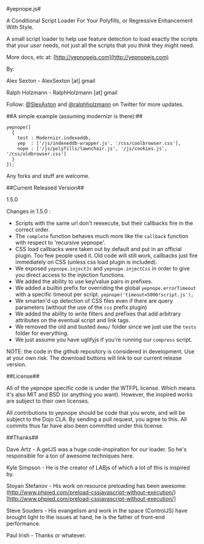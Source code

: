 #yepnope.js#

A Conditional Script Loader For Your Polyfills, or Regressive Enhancement With Style.

A small script loader to help use feature detection to load exactly the scripts that your _user_ needs, not just all the scripts that you _think_ they might need.

More docs, etc at: [http://yepnopejs.com](http://yepnopejs.com)

By:

Alex Sexton - AlexSexton [at] gmail

Ralph Holzmann - RalphHolzmann [at] gmail


Follow: [@SlexAxton](http://twitter.com/SlexAxton) and [@ralphholzmann](http://twitter.com/ralphholzmann) on Twitter for more updates.

##A simple example (assuming modernizr is there):##

    yepnope([
      {
        test : Modernizr.indexeddb,
        yep  : ['/js/indexeddb-wrapper.js', '/css/coolbrowser.css'],
        nope : ['/js/polyfills/lawnchair.js', '/js/cookies.js', '/css/oldbrowser.css']
      }
    ]);

Any forks and stuff are welcome.

##Current Released Version##

1.5.0

Changes in 1.5.0 :

* Scripts with the same url don't reexecute, but their callbacks fire in the correct order.
* The `complete` function behaves much more like the `callback` function with respect to 'recursive yepnope'.
* CSS load callbacks were taken out by default and put in an official plugin. Too few people used it. Old code will still work, callbacks just fire immediately on CSS (unless css load plugin is included).
* We exposed `yepnope.injectJs` and `yepnope.injectCss` in order to give you direct access to the injection functions.
* We added the ability to use key/value pairs in prefixes.
* We added a builtin prefix for overriding the global `yepnope.errorTimeout` with a specific timeout per script. `yepnope('timeout=5000!script.js');`
* We smarten'd up detection of CSS files even if there are query parameters (without the use of the `css` prefix plugin)
* We added the ability to write filters and prefixes that add arbitrary attributes on the eventual script and link tags.
* We removed the old and busted `demo/` folder since we just use the `tests` folder for everything.
* We just assume you have uglifyjs if you're running our `compress` script.

NOTE: the code in the github repository is considered in development. Use at your own risk. The download buttons will link to our current release version.

##License##

All of the yepnope specific code is under the WTFPL license. Which means it's also MIT and BSD (or anything you want). However, the inspired works are subject to their own licenses.

All contributions to yepnope should be code that you wrote, and will be subject to the Dojo CLA. By sending a pull request, you agree to this. All commits thus far have also been committed under this license.

##Thanks##

Dave Artz       - A.getJS was a huge code-inspiration for our loader. So he's responsible for a ton of awesome techniques here.

Kyle Simpson    - He is the creator of LABjs of which a lot of this is inspired by.

Stoyan Stefanov - His work on resource preloading has been awesome: (http://www.phpied.com/preload-cssjavascript-without-execution/)[http://www.phpied.com/preload-cssjavascript-without-execution/]

Steve Souders   - His evangelism and work in the space (ControlJS) have brought light to the issues at hand, he is the father of front-end performance.

Paul Irish      - Thanks or whatever.
